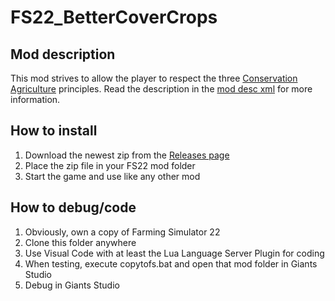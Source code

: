 # FS22_BetterCoverCrops

## Mod description

This mod strives to allow the player to respect the three [Conservation Agriculture](https://www.fao.org/conservation-agriculture/en/) principles.
Read the description in the [mod desc xml](modDesc.xml) for more information.

## How to install

1. Download the newest zip from the [Releases page](https://github.com/Timmeey86/FS22_ConservationAgriculture/releases)
1. Place the zip file in your FS22 mod folder
1. Start the game and use like any other mod

## How to debug/code

1. Obviously, own a copy of Farming Simulator 22
1. Clone this folder anywhere
1. Use Visual Code with at least the Lua Language Server Plugin for coding
1. When testing, execute copytofs.bat and open that mod folder in Giants Studio
1. Debug in Giants Studio